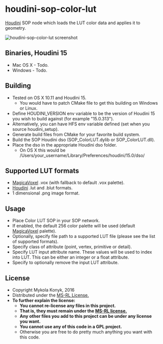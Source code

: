# houdini-sop-color-lut

[Houdini](http://www.sidefx.com/index.php) SOP node which loads the LUT color data and applies it to geometry.

![houdini-sop-color-lut screenshot](http://i.imgur.com/Ao2zSxy.png)

## Binaries, Houdini 15
* Mac OS X - Todo.
* Windows - Todo.

## Building

* Tested on OS X 10.11 and Houdini 15.
  * You would have to patch CMake file to get this building on Windows or Linux.
* Define HOUDINI_VERSION env variable to be the version of Houdini 15 you wish to build against (for example "15.0.313").
* Alternatively, you can have HFS env variable defined (set when you source houdini_setup).
* Generate build files from CMake for your favorite build system.
* Build the SOP Houdini dso (SOP_ColorLUT.dylib or SOP_ColorLUT.dll).
* Place the dso in the appropriate Houdini dso folder.
  * On OS X this would be /Users/your_username/Library/Preferences/houdini/15.0/dso/

## Supported LUT formats

* [MagicaVoxel](https://voxel.codeplex.com/) .vox (with fallback to default .vox palette).
* [Houdini](http://www.sidefx.com/index.php) .lut and .blut formats.
* 1 dimensional .png image format.

## Usage

* Place Color LUT SOP in your SOP network.
* If enabled, the default 256 color palette will be used (default [MagicaVoxel](https://voxel.codeplex.com/) palette).
* Optionally, specify file path to a supported LUT file (please see the list of supported formats).
* Specify class of attribute (point, vertex, primitive or detail).
* Specify LUT input attribute name. These values will be used to index into LUT. This can be either an integer or a float attribute.
* Specify to optionally remove the input LUT attribute.

## License

* Copyright Mykola Konyk, 2016
* Distributed under the [MS-RL License.](http://opensource.org/licenses/MS-RL)
* **To further explain the license:**
  * **You cannot re-license any files in this project.**
  * **That is, they must remain under the [MS-RL license.](http://opensource.org/licenses/MS-RL)**
  * **Any other files you add to this project can be under any license you want.**
  * **You cannot use any of this code in a GPL project.**
  * Otherwise you are free to do pretty much anything you want with this code.
